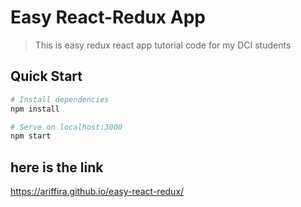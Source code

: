 # Easy React-Redux App 

> This is easy redux react app tutorial code for my DCI students

## Quick Start

```bash
# Install dependencies
npm install

# Serve on localhost:3000
npm start
```

## here is the link
https://ariffira.github.io/easy-react-redux/
